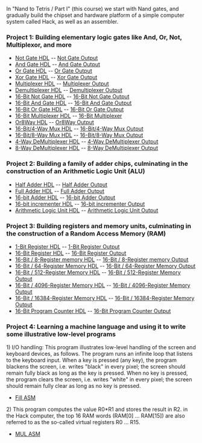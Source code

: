 In "Nand to Tetris / Part I" (this course) we start with Nand gates, and gradually build the chipset and hardware platform of a simple computer system called Hack, as well as an assembler.

### Project 1: Building elementary logic gates like And, Or, Not, Multiplexor, and more
* [Not Gate HDL](https://github.com/Jai4/Nand-To-Tetris-/blob/master/src/Part%201/Project1/Not.hdl) -- [Not Gate Output](https://github.com/Jai4/Nand-To-Tetris-/blob/master/src/Part%201/Project1/Not.out)
* [And Gate HDL](https://github.com/Jai4/Nand-To-Tetris-/blob/master/src/Part%201/Project1/And.hdl) -- [And Gate Output](https://github.com/Jai4/Nand-To-Tetris-/blob/master/src/Part%201/Project1/And.out)
* [Or Gate HDL](https://github.com/Jai4/Nand-To-Tetris-/blob/master/src/Part%201/Project1/Or.hdl) -- [Or Gate Output](https://github.com/Jai4/Nand-To-Tetris-/blob/master/src/Part%201/Project1/Or.out)
* [Xor Gate HDL](https://github.com/Jai4/Nand-To-Tetris-/blob/master/src/Part%201/Project1/Xor.hdl) -- [Xor Gate Output](https://github.com/Jai4/Nand-To-Tetris-/blob/master/src/Part%201/Project1/Xor.out)
* [Multiplexer HDL](https://github.com/Jai4/Nand-To-Tetris-/blob/master/src/Part%201/Project1/Mux.hdl) -- [Multiplexer Output](https://github.com/Jai4/Nand-To-Tetris-/blob/master/src/Part%201/Project1/Mux.out)
* [Demultiplexer HDL](https://github.com/Jai4/Nand-To-Tetris-/blob/master/src/Part%201/Project1/DMux.hdl) -- [Demultiplexer Output](https://github.com/Jai4/Nand-To-Tetris-/blob/master/src/Part%201/Project1/DMux.out)
* [16-Bit Not Gate HDL](https://github.com/Jai4/Nand-To-Tetris-/blob/master/src/Part%201/Project1/Not16.hdl) -- [16-Bit Not Gate Output](https://github.com/Jai4/Nand-To-Tetris-/blob/master/src/Part%201/Project1/Not16.out)
* [16-Bit And Gate HDL](https://github.com/Jai4/Nand-To-Tetris-/blob/master/src/Part%201/Project1/And16.hdl) -- [16-Bit And Gate Output](https://github.com/Jai4/Nand-To-Tetris-/blob/master/src/Part%201/Project1/And16.out)
* [16-Bit Or Gate HDL](https://github.com/Jai4/Nand-To-Tetris-/blob/master/src/Part%201/Project1/Or16.hdl) -- [16-Bit Or Gate Output](https://github.com/Jai4/Nand-To-Tetris-/blob/master/src/Part%201/Project1/Or16.out)
* [16-Bit Multiplexer HDL](https://github.com/Jai4/Nand-To-Tetris-/blob/master/src/Part%201/Project1/Mux16.hdl) -- [16-Bit Multiplexer](https://github.com/Jai4/Nand-To-Tetris-/blob/master/src/Part%201/Project1/Mux.out)
* [Or8Way HDL](https://github.com/Jai4/Nand-To-Tetris-/blob/master/src/Part%201/Project1/Or8Way.hdl) -- [Or8Way Output](https://github.com/Jai4/Nand-To-Tetris-/blob/master/src/Part%201/Project1/Or8Way.out)
* [16-Bit/4-Way Mux HDL](https://github.com/Jai4/Nand-To-Tetris-/blob/master/src/Part%201/Project1/Mux4Way16.hdl) -- [16-Bit/4-Way Mux Output](https://github.com/Jai4/Nand-To-Tetris-/blob/master/src/Part%201/Project1/Mux4Way16.out)
* [16-Bit/8-Way Mux HDL](https://github.com/Jai4/Nand-To-Tetris-/blob/master/src/Part%201/Project1/Mux8Way16.hdl) -- [16-Bit/8-Way Mux Output](https://github.com/Jai4/Nand-To-Tetris-/blob/master/src/Part%201/Project1/Mux8Way16.out)
* [4-Way DeMultiplexer HDL](https://github.com/Jai4/Nand-To-Tetris-/blob/master/src/Part%201/Project1/DMux4Way.hdl) -- [4-Way DeMultiplexer Output](https://github.com/Jai4/Nand-To-Tetris-/blob/master/src/Part%201/Project1/DMux4Way.out)
* [8-Way DeMultiplexer HDL](https://github.com/Jai4/Nand-To-Tetris-/blob/master/src/Part%201/Project1/DMux8Way.hdl) -- [8-Way DeMultiplexer Output](https://github.com/Jai4/Nand-To-Tetris-/blob/master/src/Part%201/Project1/DMux8Way.out)

### Project 2: Building a family of adder chips, culminating in the construction of an Arithmetic Logic Unit (ALU)

* [Half Adder HDL](https://github.com/Jai4/Nand-To-Tetris-/blob/master/src/Part%201/Project2/HalfAdder.hdl) -- [Half Adder Output](https://github.com/Jai4/Nand-To-Tetris-/blob/master/src/Part%201/Project2/HalfAdder.out)
* [Full Adder HDL](https://github.com/Jai4/Nand-To-Tetris-/blob/master/src/Part%201/Project2/FullAdder.hdl) -- [Full Adder Output](https://github.com/Jai4/Nand-To-Tetris-/blob/master/src/Part%201/Project2/FullAdder.out)
* [16-bit Adder HDL](https://github.com/Jai4/Nand-To-Tetris-/blob/master/src/Part%201/Project2/Add16.hdl) -- [16-bit Adder Output](https://github.com/Jai4/Nand-To-Tetris-/blob/master/src/Part%201/Project2/Add16.out)
* [16-bit incrementer HDL](https://github.com/Jai4/Nand-To-Tetris-/blob/master/src/Part%201/Project2/Inc16.hdl) -- [16-bit incrementer Output](https://github.com/Jai4/Nand-To-Tetris-/blob/master/src/Part%201/Project2/Inc16.out)
* [Arithmetic Logic Unit HDL](https://github.com/Jai4/Nand-To-Tetris-/blob/master/src/Part%201/Project2/ALU.hdl) -- [Arithmetic Logic Unit Output](https://github.com/Jai4/Nand-To-Tetris-/blob/master/src/Part%201/Project2/ALU.out)

### Project 3: Building registers and memory units, culminating in the construction of a Random Access Memory (RAM)

* [1-Bit Register HDL](https://github.com/Jai4/Nand-To-Tetris-/blob/master/src/Part%201/Project3/a/Bit.hdl) -- [1-Bit Register Output](https://github.com/Jai4/Nand-To-Tetris-/blob/master/src/Part%201/Project3/a/Bit.out)
* [16-Bit Register HDL](https://github.com/Jai4/Nand-To-Tetris-/blob/master/src/Part%201/Project3/a/Register.hdl) -- [16-Bit Register Output](https://github.com/Jai4/Nand-To-Tetris-/blob/master/src/Part%201/Project3/a/Register.out)
* [16-Bit / 8-Register memory HDL](https://github.com/Jai4/Nand-To-Tetris-/blob/master/src/Part%201/Project3/a/RAM8.hdl) -- [16-Bit / 8-Register memory Output](https://github.com/Jai4/Nand-To-Tetris-/blob/master/src/Part%201/Project3/a/RAM8.out)
* [16-Bit / 64-Register Memory HDL](https://github.com/Jai4/Nand-To-Tetris-/blob/master/src/Part%201/Project3/a/RAM64.hdl) -- [16-Bit / 64-Register Memory Output](https://github.com/Jai4/Nand-To-Tetris-/blob/master/src/Part%201/Project3/a/RAM64.out)
* [16-Bit / 512-Register Memory HDL](https://github.com/Jai4/Nand-To-Tetris-/blob/master/src/Part%201/Project3/b/RAM512.hdl) -- [16-Bit / 512-Register Memory Output](https://github.com/Jai4/Nand-To-Tetris-/blob/master/src/Part%201/Project3/b/RAM512.out)
* [16-Bit / 4096-Register Memory HDL](https://github.com/Jai4/Nand-To-Tetris-/blob/master/src/Part%201/Project3/b/RAM4K.hdl) -- [16-Bit / 4096-Register Memory Output](https://github.com/Jai4/Nand-To-Tetris-/blob/master/src/Part%201/Project3/b/RAM4K.out)
* [16-Bit / 16384-Register Memory HDL](https://github.com/Jai4/Nand-To-Tetris-/blob/master/src/Part%201/Project3/b/RAM16K.hdl) -- [16-Bit / 16384-Register Memory Output](https://github.com/Jai4/Nand-To-Tetris-/blob/master/src/Part%201/Project3/b/RAM16K.out)
* [16-Bit Program Counter HDL](https://github.com/Jai4/Nand-To-Tetris-/blob/master/src/Part%201/Project3/a/PC.hdl) -- [16-Bit Program Counter Output](https://github.com/Jai4/Nand-To-Tetris-/blob/master/src/Part%201/Project3/a/PC.out)

### Project 4: Learning a machine language and using it to write some illustrative low-level programs
<p>
1)  I/O handling: This program illustrates low-level handling of the screen and keyboard devices, as follows. The program runs an infinite loop that listens to the keyboard input. When a key is pressed (any key), the program blackens the screen, i.e. writes "black" in every pixel; the screen should remain fully black as long as the key is pressed. When no key is pressed, the program clears the screen, i.e. writes "white" in every pixel; the screen should remain fully clear as long as no key is pressed.
</p>

* [Fill ASM](https://github.com/Jai4/Nand-To-Tetris-/blob/master/src/Part%201/Project4/fill/Fill.asm)

<p>
2) This program computes the value R0*R1 and stores the result in R2. in the Hack computer, the top 16 RAM words (RAM[0] ... RAM[15]) are also referred to as the so-called virtual registers R0 ... R15.
</p>

* [MUL ASM](https://github.com/Jai4/Nand-To-Tetris-/blob/master/src/Part%201/Project4/mult/Mult.asm)
